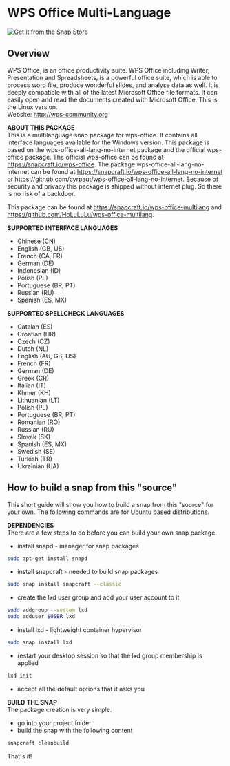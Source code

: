 # WPS Office Multi-Language

[![Get it from the Snap Store](https://snapcraft.io/static/images/badges/en/snap-store-white.svg)](https://snapcraft.io/wps-office-multilang)

## Overview
WPS Office, is an office productivity suite. WPS Office including Writer, Presentation and Spreadsheets, is a powerful office suite, which is able to process word file, produce wonderful slides, and analyse data as well. It is deeply compatible with all of the latest Microsoft Office file formats. It can easily open and read the documents created with Microsoft Office. This is the Linux version.  
Website: http://wps-community.org

**ABOUT THIS PACKAGE**  
This is a multilanguage snap package for wps-office. It contains all interface languages available for the Windows version.
This package is based on the wps-office-all-lang-no-internet package and the official wps-office package.
The official wps-office can be found at https://snapcraft.io/wps-office.
The package wps-office-all-lang-no-internet can be found at https://snapcraft.io/wps-office-all-lang-no-internet or https://github.com/cyrpaut/wps-office-all-lang-no-internet.
Because of security and privacy this package is shipped without internet plug. So there is no risk of a backdoor.

This package can be found at https://snapcraft.io/wps-office-multilang and https://github.com/HoLuLuLu/wps-office-multilang.

**SUPPORTED INTERFACE LANGUAGES**
- Chinese (CN)
- English (GB, US)
- French (CA, FR)
- German (DE)
- Indonesian (ID)
- Polish (PL)
- Portuguese (BR, PT)
- Russian (RU)
- Spanish (ES, MX)

**SUPPORTED SPELLCHECK LANGUAGES**
- Catalan (ES)
- Croatian (HR)
- Czech (CZ)
- Dutch (NL)
- English (AU, GB, US)
- French (FR)
- German (DE)
- Greek (GR)
- Italian (IT)
- Khmer (KH)
- Lithuanian (LT)
- Polish (PL)
- Portuguese (BR, PT)
- Romanian (RO)
- Russian (RU)
- Slovak (SK)
- Spanish (ES, MX)
- Swedish (SE)
- Turkish (TR)
- Ukrainian (UA)

## How to build a snap from this "source"
This short guide will show you how to build a snap from this "source" for your own. The following commands are for Ubuntu based distributions.

**DEPENDENCIES**  
There are a few steps to do before you can build your own snap package.
- install snapd - manager for snap packages
```sh
sudo apt-get install snapd
```
- install snapcraft - needed to build snap packages
```sh
sudo snap install snapcraft --classic
```
- create the lxd user group and add your user account to it
```sh
sudo addgroup --system lxd
sudo adduser $USER lxd
```
-  install lxd - lightweight container hypervisor
```sh
sudo snap install lxd
```
- restart your desktop session so that the lxd group membership is applied
```sh
lxd init
```
- accept all the default options that it asks you


**BUILD THE SNAP**  
The package creation is very simple.
- go into your project folder
- build the snap with the following content
```sh
snapcraft cleanbuild
```
That's it!
